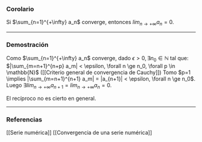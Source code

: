 ### Corolario

Si $\sum_{n=1}^{+\infty} a_n$ converge, entonces $lim_{n \to +\infty} a_n = 0$.

---
### Demostración

Como $\sum_{n=1}^{+\infty} a_n$ converge, dado $\epsilon > 0, \exists n_0 \in \mathbb{N}$ tal que: $|\sum_{m=n+1}^{n+p} a_m| < \epsilon, \forall n \ge n_0, \forall p \in \mathbb{N}$ ([[Criterio general de convergencia de Cauchy]])
Tomo $p=1 \implies |\sum_{m=n+1}^{n+1} a_m| = |a_{n+1}| < \epsilon, \forall n \ge n_0$. Luego $\exists lim_{n \to +\infty} a_{n+1} = lim_{n \to +\infty} a_n = 0$.

El recíproco no es cierto en general.

---
### Referencias
[[Serie numérica]]
[[Convergencia de una serie numérica]]